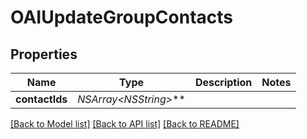 # OAIUpdateGroupContacts

## Properties
Name | Type | Description | Notes
------------ | ------------- | ------------- | -------------
**contactIds** | **NSArray&lt;NSString*&gt;*** |  | 

[[Back to Model list]](../README#documentation-for-models) [[Back to API list]](../README#documentation-for-api-endpoints) [[Back to README]](../README)


